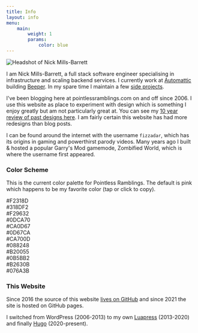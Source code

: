 ```yaml
---
title: Info
layout: info
menu:
    main:
        weight: 1
        params:
            color: blue
---
```


<img class="headshot" src="/img/pages/info/headshot.jpg" alt="Headshot of Nick Mills-Barrett" />

I am Nick Mills-Barrett, a full stack software engineer specialising in infrastructure and scaling backend services. I currently work at [Automattic](https://automattic.com) building [Beeper](https://beeper.com). In my spare time I maintain a few [side projects](/pages/work).

I've been blogging here at pointlessramblings.com on and off since 2006. I use this website as place to experiment with design which is something I enjoy greatly but am not particularly great at. You can see my [10 year review of past designs here](/posts/over-10-years-of-pointless-ramblings/). I am fairly certain this website has had more redesigns than blog posts.

I can be found around the internet with the username `fizzadar`, which has its origins in gaming and powerthirst parody videos. Many years ago I built & hosted a popular Garry's Mod gamemode, Zombified World, which is where the username first appeared.

### Color Scheme

This is the current color palette for Pointless Ramblings. The default is pink which happens to be my favorite color (tap or click to copy).

<div class="color-blocks">
    <div class="color-block pink" onclick="navigator.clipboard.writeText(this.textContent.trim())">#F2318D</div>
    <div class="color-block blue" onclick="navigator.clipboard.writeText(this.textContent.trim())">#318DF2</div>
    <div class="color-block orange" onclick="navigator.clipboard.writeText(this.textContent.trim())">#F29632</div>
    <div class="color-block green" onclick="navigator.clipboard.writeText(this.textContent.trim())">#0DCA70</div>
    <div class="color-block pink-dark" onclick="navigator.clipboard.writeText(this.textContent.trim())">#CA0D67</div>
    <div class="color-block blue-dark" onclick="navigator.clipboard.writeText(this.textContent.trim())">#0D67CA</div>
    <div class="color-block orange-dark" onclick="navigator.clipboard.writeText(this.textContent.trim())">#CA700D</div>
    <div class="color-block green-dark" onclick="navigator.clipboard.writeText(this.textContent.trim())">#088248</div>
    <div class="color-block pink-dark-dark" onclick="navigator.clipboard.writeText(this.textContent.trim())">#B20055</div>
    <div class="color-block blue-dark-dark" onclick="navigator.clipboard.writeText(this.textContent.trim())">#0B5BB2</div>
    <div class="color-block orange-dark-dark" onclick="navigator.clipboard.writeText(this.textContent.trim())">#B2630B</div>
    <div class="color-block green-dark-dark" onclick="navigator.clipboard.writeText(this.textContent.trim())">#076A3B</div>
</div>

### This Website

Since 2016 the source of this website [lives on GitHub](https://github.com/Fizzadar/pointlessramblings.com) and since 2021 the site is hosted on GitHub pages.

I switched from WordPress (2006-2013) to my own [Luapress](https://github.com/Fizzadar/Luapress) (2013-2020) and finally [Hugo](/posts/migrating-this-blog-to-hugo/) (2020-present).
